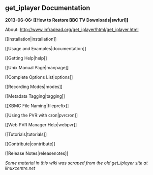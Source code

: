 ## get_iplayer Documentation

**2013-06-06: [[How to Restore BBC TV Downloads|swfurl]]**

About: <http://www.infradead.org/get_iplayer/html/get_iplayer.html>

[[Installation|installation]]

[[Usage and Examples|documentation]]

[[Getting Help|help]]

[[Unix Manual Page|manpage]]

[[Complete Options List|options]]

[[Recording Modes|modes]]

[[Metadata Tagging|tagging]]

[[XBMC File Naming|fileprefix]]

[[Using the PVR with cron|pvrcron]]

[[Web PVR Manager Help|webpvr]]

[[Tutorials|tutorials]]

[[Contribute|contribute]]

[[Release Notes|releasenotes]]

*Some material in this wiki was scraped from the old get_iplayer site at linuxcentre.net*